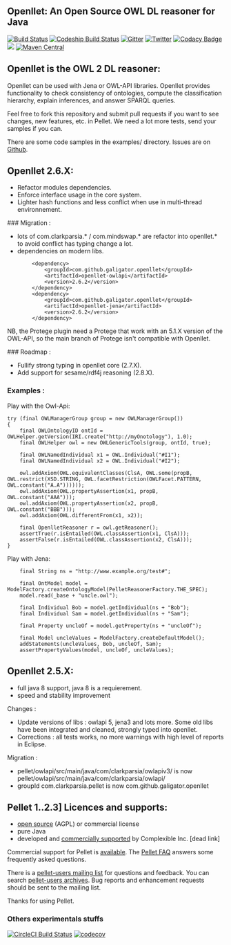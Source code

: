 Openllet: An Open Source OWL DL reasoner for Java
-----------------------------------------------

[![Build Status](https://api.travis-ci.org/Galigator/openllet.svg?branch=integration)](https://travis-ci.org/Galigator/openllet) 
[![Codeship Build Status](https://codeship.com/projects/1fe60a20-f84b-0134-33ee-76e4f316aab3/status?branch=integration)](https://app.codeship.com/projects/210924)
[![Gitter](https://badges.gitter.im/Join%20Chat.svg)](https://gitter.im/Galigator/pelletEvolution?utm_source=badge&utm_medium=badge&utm_campaign=pr-badge&utm_content=badge)
[![Twitter](https://img.shields.io/badge/twitter-openllet-blue.svg)](https://twitter.com/openllet)
[![Codacy Badge](https://api.codacy.com/project/badge/Grade/d1acfdbe2c194252a311e223cd94e64e)](https://www.codacy.com/app/sejourne_kevin/openllet?utm_source=github.com&amp;utm_medium=referral&amp;utm_content=Galigator/openllet&amp;utm_campaign=Badge_Grade)
<a href="https://www.versioneye.com/user/projects/5832fff3e7cea00029198b38"><img src="https://www.versioneye.com/user/projects/5832fff3e7cea00029198b38/badge.svg?style=flat"/></a>
[![Maven Central](https://maven-badges.herokuapp.com/maven-central/com.github.galigator.openllet/openllet-owlapi/badge.svg)](https://maven-badges.herokuapp.com/maven-central/com.github.galigator.openllet/openllet-owlapi)

Openllet is the OWL 2 DL reasoner: 
--------------------------------

Openllet can be used with Jena or OWL-API libraries. Openllet provides functionality to check consistency of ontologies, compute the classification hierarchy, 
explain inferences, and answer SPARQL queries.

Feel free to fork this repository and submit pull requests if you want to see changes, new features, etc. in Pellet.
We need a lot more tests, send your samples if you can.

There are some  code samples in the examples/ directory.
Issues are on [Github](http://github.com/galigator/openllet/issues).

Openllet 2.6.X:
-----------

* Refactor modules dependencies.
* Enforce interface usage in the core system.
* Lighter hash functions and less conflict when use in multi-thread environnement.

### Migration :

* lots of com.clarkparsia.* / com.mindswap.* are refactor into openllet.* to avoid conflict has typing change a lot.
* dependencies on modern libs.

```
		<dependency>
			<groupId>com.github.galigator.openllet</groupId>
			<artifactId>openllet-owlapi</artifactId>
			<version>2.6.2</version>
		</dependency>
		<dependency>
			<groupId>com.github.galigator.openllet</groupId>
			<artifactId>openllet-jena</artifactId>
			<version>2.6.2</version>
		</dependency>
```

NB, the Protege plugin need a Protege that work with an 5.1.X version of the OWL-API, so the main branch of Protege isn't compatible with Openllet.

### Roadmap :

* Fullify strong typing in openllet core (2.7.X).
* Add support for sesame/rdf4j reasoning (2.8.X).

### Examples :

Play with the Owl-Api:
```
try (final OWLManagerGroup group = new OWLManagerGroup())
{
	final OWLOntologyID ontId = OWLHelper.getVersion(IRI.create("http://myOnotology"), 1.0);
	final OWLHelper owl = new OWLGenericTools(group, ontId, true);

	final OWLNamedIndividual x1 = OWL.Individual("#I1");
	final OWLNamedIndividual x2 = OWL.Individual("#I2");

	owl.addAxiom(OWL.equivalentClasses(ClsA, OWL.some(propB, OWL.restrict(XSD.STRING, OWL.facetRestriction(OWLFacet.PATTERN, OWL.constant("A.A"))))));
	owl.addAxiom(OWL.propertyAssertion(x1, propB, OWL.constant("AAA")));
	owl.addAxiom(OWL.propertyAssertion(x2, propB, OWL.constant("BBB")));
	owl.addAxiom(OWL.differentFrom(x1, x2));

	final OpenlletReasoner r = owl.getReasoner();
	assertTrue(r.isEntailed(OWL.classAssertion(x1, ClsA)));
	assertFalse(r.isEntailed(OWL.classAssertion(x2, ClsA)));
}
```

Play with Jena:
```
	final String ns = "http://www.example.org/test#";

	final OntModel model = ModelFactory.createOntologyModel(PelletReasonerFactory.THE_SPEC);
	model.read(_base + "uncle.owl");

	final Individual Bob = model.getIndividual(ns + "Bob");
	final Individual Sam = model.getIndividual(ns + "Sam");

	final Property uncleOf = model.getProperty(ns + "uncleOf");

	final Model uncleValues = ModelFactory.createDefaultModel();
	addStatements(uncleValues, Bob, uncleOf, Sam);
	assertPropertyValues(model, uncleOf, uncleValues);
```

Openllet 2.5.X:
-----------

* full java 8 support, java 8 is a requierement.
* speed and stability improvement

Changes :
* Update versions of libs : owlapi 5, jena3 and lots more. Some old libs have been integrated and cleaned, strongly typed into openllet.
* Corrections : all tests works, no more warnings with high level of reports in Eclipse.

Migration :
* pellet/owlapi/src/main/java/com/clarkparsia/owlapiv3/ is now  pellet/owlapi/src/main/java/com/clarkparsia/owlapi/
* groupId   com.clarkparsia.pellet   is now   com.github.galigator.openllet


Pellet 1..2.3] Licences and supports: 
-------------------------------------
 
* [open source](https://github.com/complexible/pellet/blob/master/LICENSE.txt) (AGPL) or commercial license
* pure Java
* developed and [commercially supported](http://complexible.com/) by Complexible Inc.  [dead link]

Commercial support for Pellet is [available](http://complexible.com/). 
The [Pellet FAQ](http://clarkparsia.com/pellet/faq) answers some frequently asked questions.

There is a [pellet-users mailing list](https://groups.google.com/forum/?fromgroups#!forum/pellet-users) for questions and feedback.
You can search [pellet-users archives](http://news.gmane.org/gmane.comp.web.pellet.user).
Bug reports and enhancement requests should be sent to the mailing list. 

Thanks for using Pellet.

### Others experimentals stuffs

[![CircleCI Build Status](https://circleci.com/gh/Galigator/openllet.svg?style=shield)](https://circleci.com/gh/Galigator/openllet)
[![codecov](https://codecov.io/gh/Galigator/openllet/branch/integration/graph/badge.svg)](https://codecov.io/gh/Galigator/openllet)
